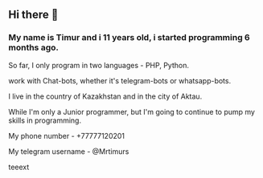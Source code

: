 ## Hi there 👋
### My name is Timur and i 11 years old, i started programming 6 months ago.
So far, I only program in two languages - PHP, Python.

work with Chat-bots, whether it's telegram-bots or whatsapp-bots.
<p>I live in the country of Kazakhstan and in the city of Aktau.</p>
<p>While I'm only a Junior programmer, but I'm going to continue to pump my skills in programming.</p>
<p>My phone number - +77777120201</p>
<p>My telegram username - @Mrtimurs</p>
<span color="red">teeext</span>
